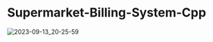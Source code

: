 # Supermarket-Billing-System-Cpp
![2023-09-13_20-25-59](https://github.com/Yessenali-Yerkebulan/Supermarket-Billing-System-Cpp/assets/113698340/3169d7bc-3d90-4614-8548-9cbc42fc1709)
